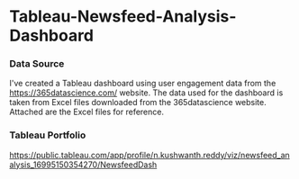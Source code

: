 # Tableau-Newsfeed-Analysis-Dashboard

### Data Source
I've created a Tableau dashboard using user engagement data from the https://365datascience.com/  website. The data used for the dashboard is taken from Excel files downloaded from the 365datascience website. Attached are the Excel files for reference.

### Tableau Portfolio
https://public.tableau.com/app/profile/n.kushwanth.reddy/viz/newsfeed_analysis_16995150354270/NewsfeedDash





